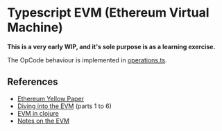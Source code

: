 Typescript EVM (Ethereum Virtual Machine)
=========================================

**This is a very early WIP, and it's sole purpose is as a learning exercise.**

The OpCode behaviour is implemented in [operations.ts](https://github.com/***REMOVED***/ts-ethereum-vm/blob/master/src/run/operations.ts).

References
----------

* [Ethereum Yellow Paper](http://gavwood.com/Paper.pdf)
* [Diving into the EVM](https://blog.qtum.org/diving-into-the-ethereum-vm-6e8d5d2f3c30) (parts 1 to 6)
* [EVM in clojure](https://nervous.io/clojure/crypto/2017/09/12/clojure-evm/)
* [Notes on the EVM](https://github.com/CoinCulture/evm-tools/blob/master/analysis/guide.md)
